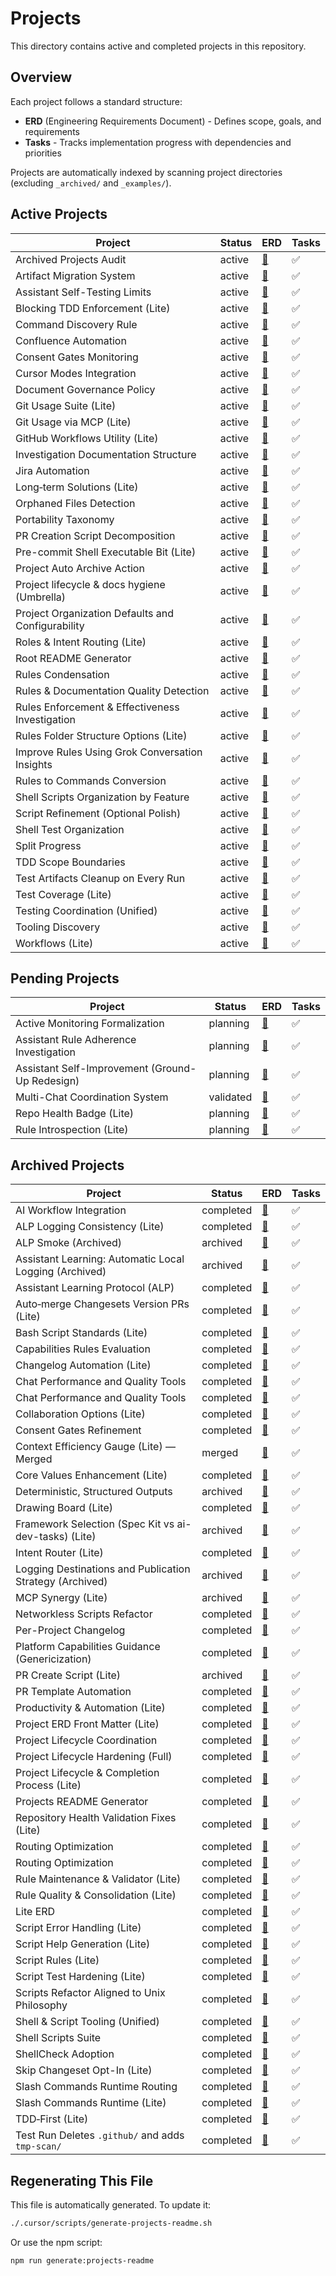 # Projects

This directory contains active and completed projects in this repository.

## Overview

Each project follows a standard structure:

- **ERD** (Engineering Requirements Document) - Defines scope, goals, and requirements
- **Tasks** - Tracks implementation progress with dependencies and priorities

Projects are automatically indexed by scanning project directories (excluding `_archived/` and `_examples/`).


## Active Projects

| Project | Status | ERD | Tasks |
| --- | --- | --- | --- |
| Archived Projects Audit | active | [📄](./archived-projects-audit/erd.md) | ✅ |
| Artifact Migration System | active | [📄](./artifact-migration/erd.md) | ✅ |
| Assistant Self-Testing Limits | active | [📄](./assistant-self-testing-limits/erd.md) | ✅ |
| Blocking TDD Enforcement (Lite) | active | [📄](./blocking-tdd-enforcement/erd.md) | ✅ |
| Command Discovery Rule | active | [📄](./command-discovery-rule/erd.md) | ✅ |
| Confluence Automation | active | [📄](./confluence-automation/erd.md) | ✅ |
| Consent Gates Monitoring | active | [📄](./consent-gates-monitoring/erd.md) | ✅ |
| Cursor Modes Integration | active | [📄](./cursor-modes/erd.md) | ✅ |
| Document Governance Policy | active | [📄](./document-governance/erd.md) | ✅ |
| Git Usage Suite (Lite) | active | [📄](./git-usage-suite/erd.md) | ✅ |
| Git Usage via MCP (Lite) | active | [📄](./git-usage/erd.md) | ✅ |
| GitHub Workflows Utility (Lite) | active | [📄](./github-workflows-utility/erd.md) | ✅ |
| Investigation Documentation Structure | active | [📄](./investigation-docs-structure/erd.md) | ✅ |
| Jira Automation | active | [📄](./jira-automation/erd.md) | ✅ |
| Long‑term Solutions (Lite) | active | [📄](./long-term-solutions/erd.md) | ✅ |
| Orphaned Files Detection | active | [📄](./orphaned-files/erd.md) | ✅ |
| Portability Taxonomy | active | [📄](./portability/erd.md) | ✅ |
| PR Creation Script Decomposition | active | [📄](./pr-create-decomposition/erd.md) | ✅ |
| Pre-commit Shell Executable Bit (Lite) | active | [📄](./pre-commit-shell-executable/erd.md) | ✅ |
| Project Auto Archive Action | active | [📄](./project-auto-archive-action/erd.md) | ✅ |
| Project lifecycle & docs hygiene (Umbrella) | active | [📄](./project-lifecycle-docs-hygiene/erd.md) | ✅ |
| Project Organization Defaults and Configurability | active | [📄](./project-organization/erd.md) | ✅ |
| Roles & Intent Routing (Lite) | active | [📄](./roles/erd.md) | ✅ |
| Root README Generator | active | [📄](./root-readme-generator/erd.md) | ✅ |
| Rules Condensation | active | [📄](./rules-condensation/erd.md) | ✅ |
| Rules & Documentation Quality Detection | active | [📄](./rules-docs-quality-detection/erd.md) | ✅ |
| Rules Enforcement & Effectiveness Investigation | active | [📄](./rules-enforcement-investigation/erd.md) | ✅ |
| Rules Folder Structure Options (Lite) | active | [📄](./rules-folder-structure-options/erd.md) | ✅ |
| Improve Rules Using Grok Conversation Insights | active | [📄](./rules-grok-alignment/erd.md) | ✅ |
| Rules to Commands Conversion | active | [📄](./rules-to-commands/erd.md) | ✅ |
| Shell Scripts Organization by Feature | active | [📄](./script-organization-by-feature/erd.md) | ✅ |
| Script Refinement (Optional Polish) | active | [📄](./script-refinement/erd.md) | ✅ |
| Shell Test Organization | active | [📄](./shell-test-organization/erd.md) | ✅ |
| Split Progress | active | [📄](./split-progress/erd.md) | ✅ |
| TDD Scope Boundaries | active | [📄](./tdd-scope-boundaries/erd.md) | ✅ |
| Test Artifacts Cleanup on Every Run | active | [📄](./test-artifacts-cleanup/erd.md) | ✅ |
| Test Coverage (Lite) | active | [📄](./test-coverage/erd.md) | ✅ |
| Testing Coordination (Unified) | active | [📄](./testing-coordination/erd.md) | ✅ |
| Tooling Discovery | active | [📄](./tooling-discovery/erd.md) | ✅ |
| Workflows (Lite) | active | [📄](./workflows/erd.md) | ✅ |

## Pending Projects

| Project | Status | ERD | Tasks |
| --- | --- | --- | --- |
| Active Monitoring Formalization | planning | [📄](./active-monitoring-formalization/erd.md) | ✅ |
| Assistant Rule Adherence Investigation | planning | [📄](./assistant-rule-adherence/erd.md) | ✅ |
| Assistant Self-Improvement (Ground-Up Redesign) | planning | [📄](./assistant-self-improvement/erd.md) | ✅ |
| Multi-Chat Coordination System | validated | [📄](./multi-chat-coordination/erd.md) | ✅ |
| Repo Health Badge (Lite) | planning | [📄](./repo-health-badge/erd.md) | ✅ |
| Rule Introspection (Lite) | planning | [📄](./rule-introspection/erd.md) | ✅ |

## Archived Projects

| Project | Status | ERD | Tasks |
| --- | --- | --- | --- |
| AI Workflow Integration | completed | [📄](./_archived/2025/ai-workflow-integration/erd.md) | ✅ |
| ALP Logging Consistency (Lite) | completed | [📄](./_archived/2025/alp-logging/erd.md) | ✅ |
| ALP Smoke (Archived) | archived | [📄](./_archived/2025/alp-smoke/erd.md) | ✅ |
| Assistant Learning: Automatic Local Logging (Archived) | archived | [📄](./_archived/2025/assistant-learning-hard-gate/erd.md) | ✅ |
| Assistant Learning Protocol (ALP) | completed | [📄](./_archived/2025/assistant-learning/erd.md) | ✅ |
| Auto‑merge Changesets Version PRs (Lite) | completed | [📄](./_archived/2025/auto-merge-bot-changeset-version/erd.md) | ✅ |
| Bash Script Standards (Lite) | completed | [📄](./_archived/2025/bash-scripts/erd.md) | ✅ |
| Capabilities Rules Evaluation | completed | [📄](./_archived/2025/capabilities-rules/erd.md) | ✅ |
| Changelog Automation (Lite) | completed | [📄](./_archived/2025/changelog-automation/erd.md) | ✅ |
| Chat Performance and Quality Tools | completed | [📄](./_archived/2025/chat-performance-and-quality-tools/erd.md) | ✅ |
| Chat Performance and Quality Tools | completed | [📄](./chat-performance-and-quality-tools/erd.md) | ✅ |
| Collaboration Options (Lite) | completed | [📄](./_archived/2025/collaboration-options/erd.md) | ✅ |
| Consent Gates Refinement | completed | [📄](./consent-gates-refinement/erd.md) | ✅ |
| Context Efficiency Gauge (Lite) — Merged | merged | [📄](./_archived/2025/context-efficiency-gauge/erd.md) | ✅ |
| Core Values Enhancement (Lite) | completed | [📄](./_archived/2025/core-values/erd.md) | ✅ |
| Deterministic, Structured Outputs | archived | [📄](./_archived/2025/deterministic-outputs/erd.md) | ✅ |
| Drawing Board (Lite) | completed | [📄](./_archived/2025/drawing-board/erd.md) | ✅ |
| Framework Selection (Spec Kit vs ai-dev-tasks) (Lite) | archived | [📄](./_archived/2025/framework-selection/erd.md) | ✅ |
| Intent Router (Lite) | completed | [📄](./_archived/2025/intent-router/erd.md) | ✅ |
| Logging Destinations and Publication Strategy (Archived) | archived | [📄](./_archived/2025/logging-destinations/erd.md) | ✅ |
| MCP Synergy (Lite) | archived | [📄](./_archived/2025/mcp-synergy/erd.md) | ✅ |
| Networkless Scripts Refactor | completed | [📄](./_archived/2025/networkless-scripts/erd.md) | ✅ |
| Per-Project Changelog | completed | [📄](./per-project-changelog/erd.md) | ✅ |
| Platform Capabilities Guidance (Genericization) | completed | [📄](./_archived/2025/platform-capabilities-generic/erd.md) | ✅ |
| PR Create Script (Lite) | archived | [📄](./_archived/2025/pr-create-script/erd.md) | ✅ |
| PR Template Automation | completed | [📄](./_archived/2025/pr-template-automation/erd.md) | ✅ |
| Productivity & Automation (Lite) | completed | [📄](./_archived/2025/productivity/erd.md) | ✅ |
| Project ERD Front Matter (Lite) | completed | [📄](./_archived/2025/project-erd-front-matter/erd.md) | ✅ |
| Project Lifecycle Coordination | completed | [📄](./_archived/2025/project-lifecycle-coordination/erd.md) | ✅ |
| Project Lifecycle Hardening (Full) | completed | [📄](./_archived/2025/project-lifecycle-hardening/erd.md) | ✅ |
| Project Lifecycle & Completion Process (Lite) | completed | [📄](./_archived/2025/project-lifecycle/erd.md) | ✅ |
| Projects README Generator | completed | [📄](./_archived/2025/projects-readme-generator/erd.md) | ✅ |
| Repository Health Validation Fixes (Lite) | completed | [📄](./_archived/2025/repo-health-validation-fixes/erd.md) | ✅ |
| Routing Optimization | completed | [📄](./_archived/2025/routing-optimization/erd.md) | ✅ |
| Routing Optimization | completed | [📄](./routing-optimization/erd.md) | ✅ |
| Rule Maintenance & Validator (Lite) | completed | [📄](./_archived/2025/rule-maintenance/erd.md) | ✅ |
| Rule Quality & Consolidation (Lite) | completed | [📄](./_archived/2025/rule-quality/erd.md) | ✅ |
| Lite ERD | completed | [📄](./_archived/2025/rules-validate-script/erd.md) | ✅ |
| Script Error Handling (Lite) | completed | [📄](./_archived/2025/script-error-handling/erd.md) | ✅ |
| Script Help Generation (Lite) | completed | [📄](./_archived/2025/script-help-generation/erd.md) | ✅ |
| Script Rules (Lite) | completed | [📄](./_archived/2025/script-rules/erd.md) | ✅ |
| Script Test Hardening (Lite) | completed | [📄](./_archived/2025/script-test-hardening/erd.md) | ✅ |
| Scripts Refactor Aligned to Unix Philosophy | completed | [📄](./_archived/2025/scripts-unix-philosophy/erd.md) | ✅ |
| Shell & Script Tooling (Unified) | completed | [📄](./_archived/2025/shell-and-script-tooling/erd.md) | ✅ |
| Shell Scripts Suite | completed | [📄](./_archived/2025/shell-scripts/erd.md) | ✅ |
| ShellCheck Adoption | completed | [📄](./_archived/2025/shellcheck/erd.md) | ✅ |
| Skip Changeset Opt-In (Lite) | completed | [📄](./_archived/2025/skip-changeset-opt-in/erd.md) | ✅ |
| Slash Commands Runtime Routing | completed | [📄](./slash-commands-runtime-routing/erd.md) | ✅ |
| Slash Commands Runtime (Lite) | completed | [📄](./_archived/2025/slash-commands-runtime/erd.md) | ✅ |
| TDD‑First (Lite) | completed | [📄](./_archived/2025/tdd-first/erd.md) | ✅ |
| Test Run Deletes `.github/` and adds `tmp-scan/` | completed | [📄](./_archived/2025/tests-github-deletion/erd.md) | ✅ |

## Regenerating This File

This file is automatically generated. To update it:

```bash
./.cursor/scripts/generate-projects-readme.sh
```

Or use the npm script:

```bash
npm run generate:projects-readme
```

